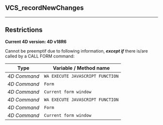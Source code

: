 ﻿## VCS_recordNewChanges---## Restrictions**Current 4D version: 4D v18R6**Cannot be preemptif due to following information, ***except if*** there is/are called by a CALL FORM command:|Type|Variable / Method name||------|------||*4D Command*|`WA EXECUTE JAVASCRIPT FUNCTION`||*4D Command*|`Form`||*4D Command*|`Current form window`||*4D Command*|`WA EXECUTE JAVASCRIPT FUNCTION`||*4D Command*|`Form`||*4D Command*|`Current form window`|